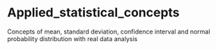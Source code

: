 # Applied_statistical_concepts
Concepts of mean, standard deviation, confidence interval and normal probability distribution with real data analysis

